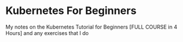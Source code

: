 # Kubernetes For Beginners
My notes on the Kubernetes Tutorial for Beginners [FULL COURSE in 4 Hours] and any exercises that I do
